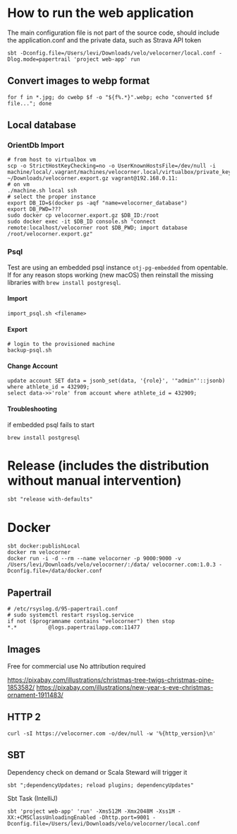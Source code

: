 # How to run the web application
The main configuration file is not part of the source code, should include the application.conf and the private data, such as Strava API token
```shell script
sbt -Dconfig.file=/Users/levi/Downloads/velo/velocorner/local.conf -Dlog.mode=papertrail 'project web-app' run
```

## Convert images to webp format
```shell script
for f in *.jpg; do cwebp $f -o "${f%.*}".webp; echo "converted $f file..."; done
```

## Local database
### OrientDb Import
```shell script
# from host to virtualbox vm
scp -o StrictHostKeyChecking=no -o UserKnownHostsFile=/dev/null -i machine/local/.vagrant/machines/velocorner.local/virtualbox/private_key ~/Downloads/velocorner.export.gz vagrant@192.168.0.11:
# on vm
./machine.sh local ssh
# select the proper instance
export DB_ID=$(docker ps -aqf "name=velocorner_database")
export DB_PWD=???
sudo docker cp velocorner.export.gz $DB_ID:/root
sudo docker exec -it $DB_ID console.sh "connect remote:localhost/velocorner root $DB_PWD; import database /root/velocorner.export.gz"
```
### Psql
Test are using an embedded psql instance `otj-pg-embedded` from opentable.
If for any reason stops working (new macOS) then reinstall the missing libraries with `brew install postgresql`.
#### Import
```shell script
import_psql.sh <filename>
```
#### Export
```shell script
# login to the provisioned machine
backup-psql.sh
```
#### Change Account
```shell script
update account SET data = jsonb_set(data, '{role}', '"admin"'::jsonb) where athlete_id = 432909;
select data->>'role' from account where athlete_id = 432909;
```

#### Troubleshooting
if embedded psql fails to start
```shell script
brew install postgresql
```

# Release (includes the distribution without manual intervention)
```shell script
sbt "release with-defaults"
```

# Docker
```shell script
sbt docker:publishLocal
docker rm velocorner
docker run -i -d --rm --name velocorner -p 9000:9000 -v /Users/levi/Downloads/velo/velocorner/:/data/ velocorner.com:1.0.3 -Dconfig.file=/data/docker.conf
```

## Papertrail
```shell script
# /etc/rsyslog.d/95-papertrail.conf
# sudo systemctl restart rsyslog.service
if not ($programname contains "velocorner") then stop
*.*          @logs.papertrailapp.com:11477
```

## Images
Free for commercial use
No attribution required

https://pixabay.com/illustrations/christmas-tree-twigs-christmas-pine-1853582/
https://pixabay.com/illustrations/new-year-s-eve-christmas-ornament-1911483/

## HTTP 2
```shell
curl -sI https://velocorner.com -o/dev/null -w '%{http_version}\n'
```

## SBT
Dependency check on demand or Scala Steward will trigger it 
```shell
sbt ";dependencyUpdates; reload plugins; dependencyUpdates"
```
Sbt Task (IntelliJ)
```shell script
sbt 'project web-app' 'run' -Xms512M -Xmx2048M -Xss1M -XX:+CMSClassUnloadingEnabled -Dhttp.port=9001 -Dconfig.file=/Users/levi/Downloads/velo/velocorner/local.conf
```
